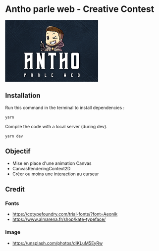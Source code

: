 # Antho parle web - Creative Contest

![APW for Three.js](apw.png)

## Installation
Run this command in the terminal to install dependencies :
```
yarn
```
Compile the code with a local server (during dev).
```
yarn dev
```
## Objectif
- Mise en place d'une animation Canvas
- CanvasRenderingContext2D
- Créer ou moins une interaction au curseur

## Credit
### Fonts
- https://cotypefoundry.com/trial-fonts/?font=Aeonik
- https://www.almarena.fr/shop/kate-typeface/

### Image
- https://unsplash.com/photos/dIKLuM5EyRw

